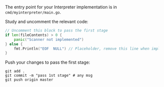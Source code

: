 The entry point for your Interpreter implementation is in `cmd/myinterpreter/main.go`.

Study and uncomment the relevant code: 

```go
// Uncomment this block to pass the first stage
if len(fileContents) > 0 {
	panic("Scanner not implemented")
} else {
	fmt.Println("EOF  NULL") // Placeholder, remove this line when implementing the scanner
}
```

Push your changes to pass the first stage:

```
git add .
git commit -m "pass 1st stage" # any msg
git push origin master
```
